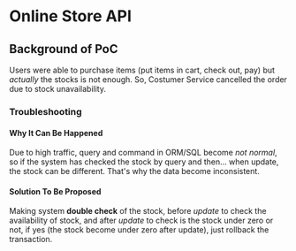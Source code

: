 # Online Store API

## Background of PoC
Users were able to purchase items (put items in cart, check out, pay) but _actually_ the stocks is not enough. So, Costumer Service cancelled the order due to stock unavailability.
### Troubleshooting
#### Why It Can Be Happened
Due to high traffic, query and command in ORM/SQL become _not normal_, so if the system has checked the stock by query and then... when update, the stock can be different. That's why the data become inconsistent.
#### Solution To Be Proposed
Making system **double check** of the stock, before _update_ to check the availability of stock, and after _update_ to check is the stock under zero or not, if yes (the stock become under zero after update), just rollback the transaction.
